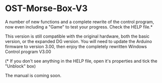 # OST-Morse-Box-V3
A number of new functions and a complete rewrite of the control program, now even including a "Game" to test your progress. Check the HELP file.*

This version is still compatible with the original hardware, both the basic version, or the expanded DG version.
You will need to update the Arduino firmware to version 3.00, then enjoy the completely rewritten Windows Control program V3.00

 (* If you don't see anything in the HELP file, open it's properties and tick the "Unblock" box)

The manual is coming soon.
